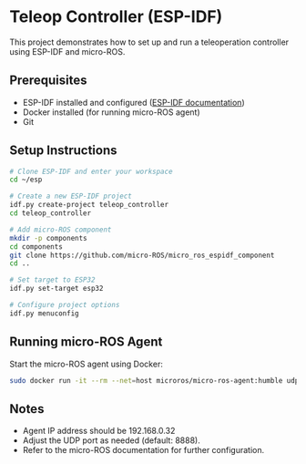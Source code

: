
# Teleop Controller (ESP-IDF)

This project demonstrates how to set up and run a teleoperation controller using ESP-IDF and micro-ROS.

## Prerequisites

- ESP-IDF installed and configured ([ESP-IDF documentation](https://docs.espressif.com/projects/esp-idf/en/latest/esp32/get-started/))
- Docker installed (for running micro-ROS agent)
- Git

## Setup Instructions

```bash
# Clone ESP-IDF and enter your workspace
cd ~/esp

# Create a new ESP-IDF project
idf.py create-project teleop_controller
cd teleop_controller

# Add micro-ROS component
mkdir -p components
cd components
git clone https://github.com/micro-ROS/micro_ros_espidf_component
cd ..

# Set target to ESP32
idf.py set-target esp32

# Configure project options
idf.py menuconfig
```

## Running micro-ROS Agent

Start the micro-ROS agent using Docker:

```bash
sudo docker run -it --rm --net=host microros/micro-ros-agent:humble udp4 --port 8888 -v4
```

## Notes
- Agent IP  address should be 192.168.0.32
- Adjust the UDP port as needed (default: 8888).
- Refer to the micro-ROS documentation for further configuration.
